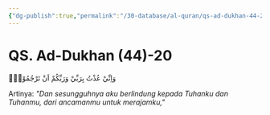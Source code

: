 ```yaml
---
{"dg-publish":true,"permalink":"/30-database/al-quran/qs-ad-dukhan-44-20/"}
---
```



# QS. Ad-Dukhan (44)-20
وَاِنِّيْ عُذْتُ بِرَبِّيْ وَرَبِّكُمْ اَنْ تَرْجُمُوْنِۚ 

Artinya: *"Dan sesungguhnya aku berlindung kepada Tuhanku dan Tuhanmu, dari ancamanmu untuk merajamku,"*
